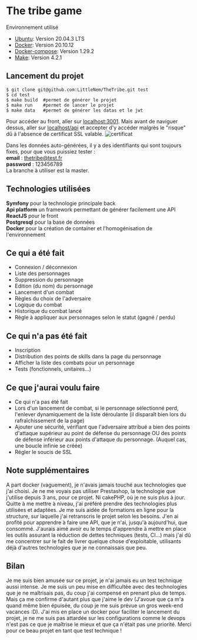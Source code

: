 # The tribe game

Environnement utilisé
* [Ubuntu](https://ubuntu.com/download): Version 20.04.3 LTS
* [Docker](https://docs.docker.com/get-started/): Version 20.10.12
* [Docker-compose](https://docs.docker.com/compose/install/): Version 1.29.2
* [Make](https://linuxhint.com/install-make-ubuntu/): Version 4.2.1

## Lancement du projet
```
$ git clone git@github.com:LittleNem/TheTribe.git test
$ cd test
$ make build  #permet de générer le projet
$ make run    #permet de lancer le projet
$ make data   #permet de générer les datas et le jwt
```
Pour accéder au front, aller sur [localhost:3001](http://localhost:3001). Mais avant de naviguer dessus, aller sur [localhost/api](https://localhost/api) et accepter d'y accéder malgrès le "risque" dû à l'absence de certificat SSL valable.
![certificat](https://user-images.githubusercontent.com/6422825/158181994-5c5286a0-6982-46e6-be31-34adaf74b50f.gif)

Dans les données auto-générées, il y a des identifiants qui sont toujours fixes, pour que vous puissiez tester : <br/>
**email** : thetribe@test.fr <br/>
**password** : 123456789 <br/>
La branche à utiliser est la master. <br/>


## Technologies utilisées
**Symfony** pour la technologie principale back<br/>
**Api platform** un framework permettant de générer facilement une API<br/>
**ReactJS** pour le front<br/>
**Postgresql** pour la base de données<br/>
**Docker** pour la création de container et l'homogénisation de l'environnement

## Ce qui a été fait
* Connexion / déconnexion
* Liste des personnages
* Suppression du personnage
* Edition (du nom) du personnage
* Lancement d'un combat
* Règles du choix de l'adversaire
* Logique du combat
* Historique du combat lancé
* Règle à appliquer aux personnages selon le statut (gagné / perdu)

## Ce qui n'a pas été fait
* Inscription
* Distribution des points de skills dans la page du personnage
* Afficher la liste des combats pour un personnage
* Tests (fonctionnels, unitaires...)

## Ce que j'aurai voulu faire
* Ce qui n'a pas été fait
* Lors d'un lancement de combat, si le personnage sélectionné perd, l'enlever dynamiquement de la liste déroulante (il disparaît bien lors du rafraîchissement de la page)
* Ajouter une sécurité, vérifiant que l'adversaire attribué a bien des points d'attaque supérieur au point de défense du personnage OU des points de défense inférieur aux points d'attaque du personnage. (Auquel cas, une boucle infinie se créée) 
* Régler le soucis de SSL

## Note supplémentaires
A part docker (vaguement), je n'avais jamais touché aux technologies que j'ai choisi. 
Je ne me voyais pas utiliser Prestashop, la technologie que j'utilise depuis 3 ans, pour ce projet. Ni cakePHP, où je ne suis plus à jour. Quitte à me mettre à niveau, j'ai préféré prendre des technologies plus utilisées et adaptées. Je me suis aidée de formations en ligne pour la structure, sur laquelle j'ai retranscris le projet selon les besoins. J'en ai profité pour apprendre à faire une API, que je n'ai, jusqu'à aujourd'hui, que consommé. J'aurais aimé avoir eu le temps d'apprendre à mettre en place les outils assurant la réduction de dettes techniques (tests, CI...) mais j'ai dû me concentrer sur le fait de livrer quelque chose d'exploitable, utilisants déjà d'autres technologies que je ne connaissais que peu.

## Bilan
Je me suis bien amusée sur ce projet, je n'ai jamais eu un test technique aussi intense. 
Je me suis un peu mise en difficultée avec des technologies que je ne maîtrisais pas, du coup j'ai compensé en prenant plus de temps. Mais ça me confirme d'autant plus que j'aime le dev (J'avoue que ça m'a quand même bien épuisée, du coup je me suis prévue un gros week-end vacances :D). 
J'ai mis en place un docker pour faciliter le lancement du projet, je ne me suis pas attardée sur les configurations comme le devops n'est pas ce que je maîtrise le mieux et que ça n'était pas une priorité.
Merci pour ce beau projet en tant que test technique ! 

